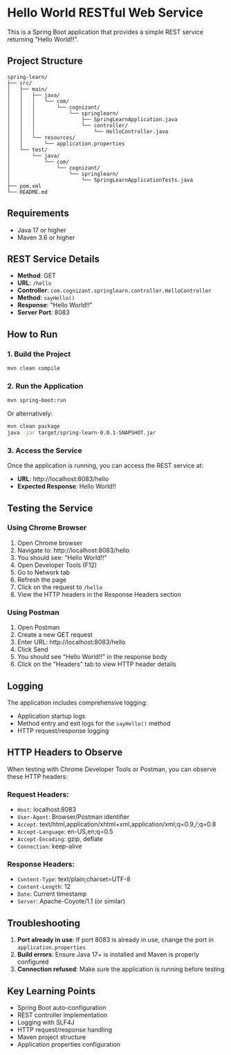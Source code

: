 # Hello World RESTful Web Service

This is a Spring Boot application that provides a simple REST service returning "Hello World!!".

## Project Structure

```
spring-learn/
├── src/
│   ├── main/
│   │   ├── java/
│   │   │   └── com/
│   │   │       └── cognizant/
│   │   │           └── springlearn/
│   │   │               ├── SpringLearnApplication.java
│   │   │               └── controller/
│   │   │                   └── HelloController.java
│   │   └── resources/
│   │       └── application.properties
│   └── test/
│       └── java/
│           └── com/
│               └── cognizant/
│                   └── springlearn/
│                       └── SpringLearnApplicationTests.java
├── pom.xml
└── README.md
```

## Requirements

- Java 17 or higher
- Maven 3.6 or higher

## REST Service Details

- **Method**: GET
- **URL**: `/hello`
- **Controller**: `com.cognizant.springlearn.controller.HelloController`
- **Method**: `sayHello()`
- **Response**: "Hello World!!"
- **Server Port**: 8083

## How to Run

### 1. Build the Project
```bash
mvn clean compile
```

### 2. Run the Application
```bash
mvn spring-boot:run
```

Or alternatively:
```bash
mvn clean package
java -jar target/spring-learn-0.0.1-SNAPSHOT.jar
```

### 3. Access the Service
Once the application is running, you can access the REST service at:
- **URL**: http://localhost:8083/hello
- **Expected Response**: Hello World!!

## Testing the Service

### Using Chrome Browser
1. Open Chrome browser
2. Navigate to: http://localhost:8083/hello
3. You should see: "Hello World!!"
4. Open Developer Tools (F12)
5. Go to Network tab
6. Refresh the page
7. Click on the request to `/hello`
8. View the HTTP headers in the Response Headers section

### Using Postman
1. Open Postman
2. Create a new GET request
3. Enter URL: http://localhost:8083/hello
4. Click Send
5. You should see "Hello World!!" in the response body
6. Click on the "Headers" tab to view HTTP header details

## Logging

The application includes comprehensive logging:
- Application startup logs
- Method entry and exit logs for the `sayHello()` method
- HTTP request/response logging

## HTTP Headers to Observe

When testing with Chrome Developer Tools or Postman, you can observe these HTTP headers:

### Request Headers:
- `Host`: localhost:8083
- `User-Agent`: Browser/Postman identifier
- `Accept`: text/html,application/xhtml+xml,application/xml;q=0.9,*/*;q=0.8
- `Accept-Language`: en-US,en;q=0.5
- `Accept-Encoding`: gzip, deflate
- `Connection`: keep-alive

### Response Headers:
- `Content-Type`: text/plain;charset=UTF-8
- `Content-Length`: 12
- `Date`: Current timestamp
- `Server`: Apache-Coyote/1.1 (or similar)

## Troubleshooting

1. **Port already in use**: If port 8083 is already in use, change the port in `application.properties`
2. **Build errors**: Ensure Java 17+ is installed and Maven is properly configured
3. **Connection refused**: Make sure the application is running before testing

## Key Learning Points

- Spring Boot auto-configuration
- REST controller implementation
- Logging with SLF4J
- HTTP request/response handling
- Maven project structure
- Application properties configuration 